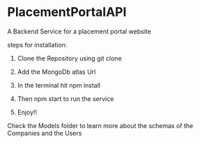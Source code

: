 # PlacementPortalAPI
A Backend Service for a placement portal website 

steps for installation: 

1) Clone the Repository using git clone

2) Add the MongoDb atlas Url 

3) In the terminal hit npm install 


4) Then npm start to run the service

5) Enjoy!!

Check the Models folder to learn more about the schemas of the Companies and the Users

